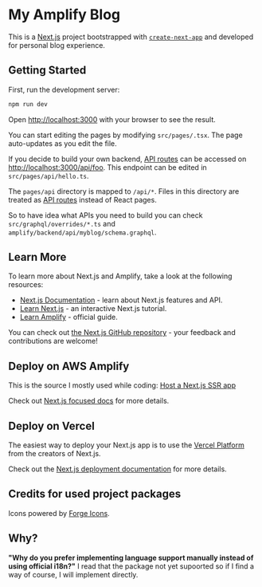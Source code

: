 # My Amplify Blog
This is a [Next.js](https://nextjs.org/) project bootstrapped with [`create-next-app`](https://github.com/vercel/next.js/tree/canary/packages/create-next-app) and developed for personal blog experience.

## Getting Started

First, run the development server:

```bash
npm run dev
```

Open [http://localhost:3000](http://localhost:3000) with your browser to see the result.

You can start editing the pages by modifying `src/pages/.tsx`. The page auto-updates as you edit the file.

If you decide to build your own backend, [API routes](https://nextjs.org/docs/api-routes/introduction) can be accessed on [http://localhost:3000/api/foo](http://localhost:3000/api/foo). This endpoint can be edited in `src/pages/api/hello.ts`.

The `pages/api` directory is mapped to `/api/*`. Files in this directory are treated as [API routes](https://nextjs.org/docs/api-routes/introduction) instead of React pages.

So to have idea what APIs you need to build you can check `src/graphql/overrides/*.ts` and `amplify/backend/api/myblog/schema.graphql`.
## Learn More

To learn more about Next.js and Amplify, take a look at the following resources:

- [Next.js Documentation](https://nextjs.org/docs) - learn about Next.js features and API.
- [Learn Next.js](https://nextjs.org/learn) - an interactive Next.js tutorial.
- [Learn Amplify](https://aws.amazon.com/tr/amplify/) - official guide.

You can check out [the Next.js GitHub repository](https://github.com/vercel/next.js/) - your feedback and contributions are welcome!

## Deploy on AWS Amplify

This is the source I mostly used while coding: [Host a Next.js SSR app](https://aws.amazon.com/tr/blogs/mobile/host-a-next-js-ssr-app-with-real-time-data-on-aws-amplify/)

Check out [Next.js focused docs](https://docs.amplify.aws/start/q/integration/next/) for more details.

## Deploy on Vercel

The easiest way to deploy your Next.js app is to use the [Vercel Platform](https://vercel.com/new?utm_medium=default-template&filter=next.js&utm_source=create-next-app&utm_campaign=create-next-app-readme) from the creators of Next.js.

Check out the [Next.js deployment documentation](https://nextjs.org/docs/deployment) for more details.

## Credits for used project packages
Icons powered by [Forge Icons](https://icons.theforgesmith.com).

## Why?
__"Why do you prefer implementing language support manually instead of using official i18n?"__
I read that the package not yet supoorted so if I find a way of course, I will implement directly.